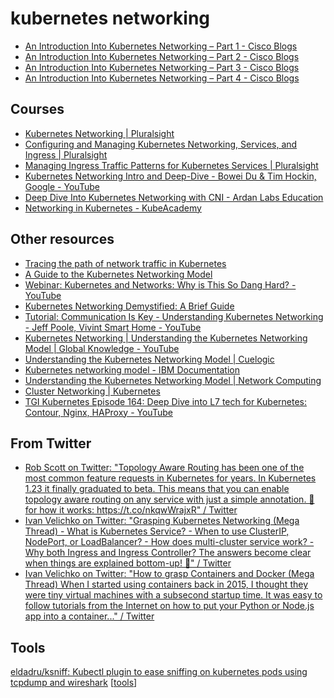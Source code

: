 # kubernetes networking
- [An Introduction Into Kubernetes Networking – Part 1 - Cisco Blogs](https://blogs.cisco.com/developer/kubernetes-intro-1)
- [An Introduction Into Kubernetes Networking – Part 2 - Cisco Blogs](https://blogs.cisco.com/developer/kubernetes-intro-2)
- [An Introduction Into Kubernetes Networking – Part 3 - Cisco Blogs](https://blogs.cisco.com/developer/kubernetes-intro-3)
- [An Introduction Into Kubernetes Networking – Part 4 - Cisco Blogs](https://blogs.cisco.com/developer/kubernetes-intro-4)

## Courses
- [Kubernetes Networking | Pluralsight](https://app.pluralsight.com/channels/details/96cec438-f7a6-4fff-b2ea-e51d07c4e880)
- [Configuring and Managing Kubernetes Networking, Services, and Ingress | Pluralsight](https://app.pluralsight.com/player?course=f70643ff-3604-456d-baa4-7ace23171956)
- [Managing Ingress Traffic Patterns for Kubernetes Services | Pluralsight](https://app.pluralsight.com/library/courses/managing-ingress-traffic-patterns-kubernetes-services/table-of-contents)
- [Kubernetes Networking Intro and Deep-Dive - Bowei Du & Tim Hockin, Google - YouTube](https://www.youtube.com/watch?v=tq9ng_Nz9j8)
- [Deep Dive Into Kubernetes Networking with CNI - Ardan Labs Education](https://courses.ardanlabs.com/courses/take/deep-dive-into-kubernetes-networking-with-cni/lessons/24416118-module-1)
- [Networking in Kubernetes - KubeAcademy](https://kube.academy/courses/networking-in-kubernetes)

## Other resources
- [Tracing the path of network traffic in Kubernetes](https://learnk8s.io/kubernetes-network-packets)
- [A Guide to the Kubernetes Networking Model](https://sookocheff.com/post/kubernetes/understanding-kubernetes-networking-model/)
- [Webinar: Kubernetes and Networks: Why is This So Dang Hard? - YouTube](https://www.youtube.com/watch?v=GgCA2USI5iQ&t=4s)
- [Kubernetes Networking Demystified: A Brief Guide](https://www.stackrox.io/blog/kubernetes-networking-demystified/)
- [Tutorial: Communication Is Key - Understanding Kubernetes Networking - Jeff Poole, Vivint Smart Home - YouTube](https://www.youtube.com/watch?v=InZVNuKY5GY)
- [Kubernetes Networking | Understanding the Kubernetes Networking Model | Global Knowledge - YouTube](https://www.youtube.com/watch?v=2nX4FEizHbo)
- [Understanding the Kubernetes Networking Model | Cuelogic](https://www.cuelogic.com/blog/understanding-the-kubernetes-networking-model)
- [Kubernetes networking model - IBM Documentation](https://www.ibm.com/docs/en/cloud-private/3.1.2?topic=networking-kubernetes-network-model)
- [Understanding the Kubernetes Networking Model | Network Computing](https://www.networkcomputing.com/data-centers/understanding-kubernetes-networking-model)
- [Cluster Networking | Kubernetes](https://kubernetes.io/docs/concepts/cluster-administration/networking/)
- [TGI Kubernetes Episode 164: Deep Dive into L7 tech for Kubernetes: Contour, Nginx, HAProxy - YouTube](https://www.youtube.com/watch?v=ugIPDuGZSbw)

## From Twitter
- [Rob Scott on Twitter: "Topology Aware Routing has been one of the most common feature requests in Kubernetes for years. In Kubernetes 1.23 it finally graduated to beta. This means that you can enable topology aware routing on any service with just a simple annotation. 🧵for how it works: https://t.co/nkqwWrajxR" / Twitter](https://twitter.com/robertjscott/status/1469013723654283275)
- [Ivan Velichko on Twitter: "Grasping Kubernetes Networking (Mega Thread) - What is Kubernetes Service? - When to use ClusterIP, NodePort, or LoadBalancer? - How does multi-cluster service work? - Why both Ingress and Ingress Controller? The answers become clear when things are explained bottom-up! 🔽" / Twitter](https://twitter.com/iximiuz/status/1426926884508643331?s=21)
- [Ivan Velichko on Twitter: "How to grasp Containers and Docker (Mega Thread) When I started using containers back in 2015, I thought they were tiny virtual machines with a subsecond startup time. It was easy to follow tutorials from the Internet on how to put your Python or Node.js app into a container..." / Twitter](https://twitter.com/iximiuz/status/1423984739514454033?s=21)


## Tools
[eldadru/ksniff: Kubectl plugin to ease sniffing on kubernetes pods using tcpdump and wireshark](https://github.com/eldadru/ksniff) [[tools]]

[//begin]: # "Autogenerated link references for markdown compatibility"
[tools]: ../kubernetes/tools.md "tools"
[//end]: # "Autogenerated link references"